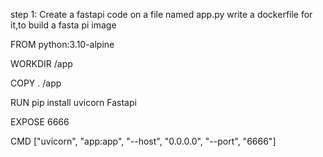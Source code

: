 step 1:
Create a fastapi code on a file named app.py
write a dockerfile for it,to build a fasta pi image 

FROM python:3.10-alpine

WORKDIR /app

COPY . /app

RUN pip install uvicorn Fastapi

EXPOSE 6666

CMD ["uvicorn", "app:app", "--host", "0.0.0.0", "--port", "6666"]

